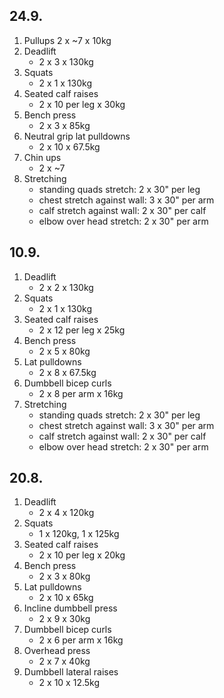 ## 24.9.

1. Pullups
   2 x ~7 x 10kg
2. Deadlift
   - 2 x 3 x 130kg
3. Squats
   - 2 x 1 x 130kg
4. Seated calf raises
   - 2 x 10 per leg x 30kg
5. Bench press
   - 2 x 3 x 85kg
6. Neutral grip lat pulldowns
   - 2 x 10 x 67.5kg
7. Chin ups
   - 2 x ~7
8. Stretching
   - standing quads stretch: 2 x 30" per leg
   - chest stretch against wall: 3 x 30" per arm
   - calf stretch against wall: 2 x 30" per calf
   - elbow over head stretch: 2 x 30" per arm

## 10.9.

1. Deadlift
   - 2 x 2 x 130kg
2. Squats
   - 2 x 1 x 130kg
3. Seated calf raises
   - 2 x 12 per leg x 25kg
4. Bench press
   - 2 x 5 x 80kg
5. Lat pulldowns
   - 2 x 8 x 67.5kg
6. Dumbbell bicep curls
   - 2 x 8 per arm x 16kg
7. Stretching
   - standing quads stretch: 2 x 30" per leg
   - chest stretch against wall: 3 x 30" per arm
   - calf stretch against wall: 2 x 30" per calf
   - elbow over head stretch: 2 x 30" per arm

## 20.8.

1. Deadlift
   - 2 x 4 x 120kg
2. Squats
   - 1 x 120kg, 1 x 125kg
3. Seated calf raises
   - 2 x 10 per leg x 20kg
4. Bench press
   - 2 x 3 x 80kg
5. Lat pulldowns
   - 2 x 10 x 65kg
6. Incline dumbbell press
   - 2 x 9 x 30kg
7. Dumbbell bicep curls
   - 2 x 6 per arm x 16kg
8. Overhead press
   - 2 x 7 x 40kg
9. Dumbbell lateral raises
   - 2 x 10 x 12.5kg
